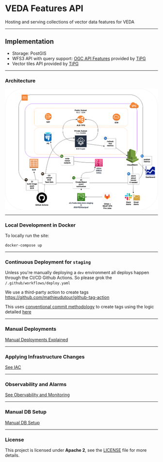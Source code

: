 # VEDA Features API

Hosting and serving collections of vector data features for VEDA

---

## Implementation

* Storage: PostGIS
* WFS3 API with query support: [OGC API Features](https://ogcapi.ogc.org/features/) provided by [TiPG](https://github.com/developmentseed/tipg)
* Vector tiles API provided by [TiPG](https://github.com/developmentseed/tipg)

---

### Architecture 

![Alt text](./docs/veda-wfs3.drawio.png)

---

### Local Development in Docker

To locally run the site:

`docker-compose up`

---

### Continuous Deployment for `staging`

Unless you're manually deploying a `dev` environment all deploys happen through the CI/CD Github Actions. So please
grok the `/.github/workflows/deploy.yaml`

We use a third-party action to create tags https://github.com/mathieudutour/github-tag-action

This uses [conventional commit methodology](https://www.conventionalcommits.org/en/v1.0.0/) to create tags using the logic detailed [here](https://github.com/mathieudutour/github-tag-action#bumping)

---

### Manual Deployments 

[Manual Deployments Explained](./docs/DEPLOYDETAILED.md)

--- 

### Applying Infrastructure Changes 

[See IAC](./docs/IACHOWTO.md)

---

### Observability and Alarms

[See Obervability and Monitoring](./docs/OBSERVABILITY.md)

---

### Manual DB Setup

[Manual DB Setup](./docs/MANUALDBSETUP.md)

---

### License
This project is licensed under **Apache 2**, see the [LICENSE](LICENSE) file for more details.


